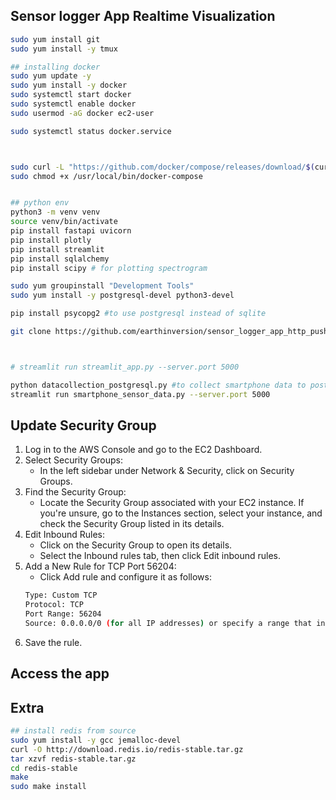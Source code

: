 ## Sensor logger App Realtime Visualization

```bash
sudo yum install git
sudo yum install -y tmux

## installing docker
sudo yum update -y
sudo yum install -y docker
sudo systemctl start docker
sudo systemctl enable docker
sudo usermod -aG docker ec2-user

sudo systemctl status docker.service



sudo curl -L "https://github.com/docker/compose/releases/download/$(curl -s https://api.github.com/repos/docker/compose/releases/latest | grep -Po '"tag_name": "\K.*?(?=")')/docker-compose-$(uname -s)-$(uname -m)" -o /usr/local/bin/docker-compose
sudo chmod +x /usr/local/bin/docker-compose


## python env
python3 -m venv venv
source venv/bin/activate
pip install fastapi uvicorn
pip install plotly
pip install streamlit
pip install sqlalchemy
pip install scipy # for plotting spectrogram

sudo yum groupinstall "Development Tools"
sudo yum install -y postgresql-devel python3-devel

pip install psycopg2 #to use postgresql instead of sqlite

git clone https://github.com/earthinversion/sensor_logger_app_http_push_server.git



# streamlit run streamlit_app.py --server.port 5000

python datacollection_postgresql.py #to collect smartphone data to postgresql server asynchronously
streamlit run smartphone_sensor_data.py --server.port 5000
```


## Update Security Group
1. Log in to the AWS Console and go to the EC2 Dashboard.
1. Select Security Groups:
    - In the left sidebar under Network & Security, click on Security Groups.
1. Find the Security Group:
    - Locate the Security Group associated with your EC2 instance. If you're unsure, go to the Instances section, select your instance, and check the Security Group listed in its details.
1. Edit Inbound Rules:
    - Click on the Security Group to open its details.
    - Select the Inbound rules tab, then click Edit inbound rules.
1. Add a New Rule for TCP Port 56204:
    - Click Add rule and configure it as follows:
    ```bash
    Type: Custom TCP
    Protocol: TCP
    Port Range: 56204
    Source: 0.0.0.0/0 (for all IP addresses) or specify a range that includes your phone’s IP address if you want to restrict access.
    ```
1. Save the rule.


## Access the app


## Extra
```bash
## install redis from source
sudo yum install -y gcc jemalloc-devel
curl -O http://download.redis.io/redis-stable.tar.gz
tar xzvf redis-stable.tar.gz
cd redis-stable
make
sudo make install
```